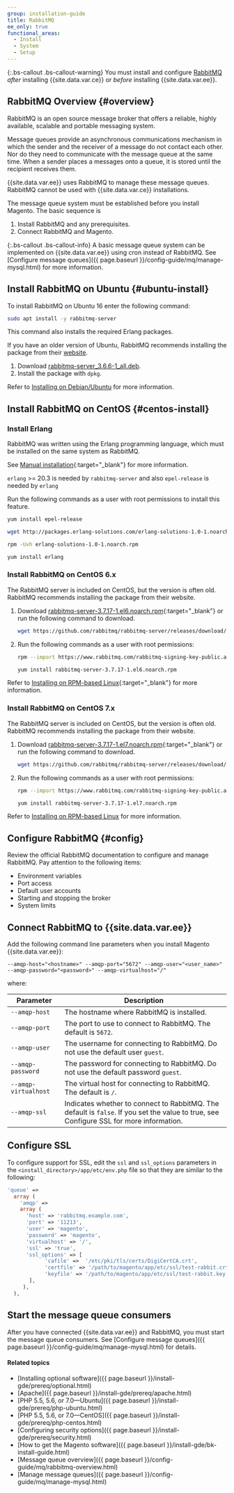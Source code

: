 ```yaml
---
group: installation-guide
title: RabbitMQ
ee_only: true
functional_areas:
  - Install
  - System
  - Setup
---
```


{:.bs-callout .bs-callout-warning}
You must install and configure [RabbitMQ](http://rabbitmq.com) _after_ installing {{site.data.var.ce}} or _before_ installing {{site.data.var.ee}}.

## RabbitMQ Overview {#overview}

RabbitMQ is an open source message broker that offers a reliable, highly available, scalable and portable messaging system.

Message queues provide an asynchronous communications mechanism in which the sender and the receiver of a message do not contact each other. Nor do they need to communicate with the message queue at the same time. When a sender places a messages onto a queue, it is stored until the recipient receives them.

{{site.data.var.ee}} uses RabbitMQ to manage these message queues. RabbitMQ cannot be used with {{site.data.var.ce}} installations.

The message queue system must be established before you install Magento. The basic sequence is

1. Install RabbitMQ and any prerequisites.
2. Connect RabbitMQ and Magento.

{:.bs-callout .bs-callout-info}
A basic message queue system can be implemented on {{site.data.var.ee}} using cron instead of RabbitMQ. See [Configure message queues]({{ page.baseurl }}/config-guide/mq/manage-mysql.html) for more information.

## Install RabbitMQ on Ubuntu {#ubuntu-install}

To install RabbitMQ on Ubuntu 16 enter the following command:

```bash
sudo apt install -y rabbitmq-server
```

This command also installs the required Erlang packages.

If you have an older version of Ubuntu, RabbitMQ recommends installing the package from their [website](https://glossary.magento.com/website).

1. Download [rabbitmq-server_3.6.6-1_all.deb](https://www.rabbitmq.com/releases/rabbitmq-server/v3.6.6/rabbitmq-server_3.6.6-1_all.deb).
2. Install the package with `dpkg`.

Refer to [Installing on Debian/Ubuntu](https://www.rabbitmq.com/install-debian.html) for more information.

## Install RabbitMQ on CentOS {#centos-install}

### Install Erlang

RabbitMQ was written using the Erlang programming language, which must be installed on the same system as RabbitMQ.

See [Manual installation](https://www.erlang-solutions.com/resources/download.html){:target="_blank"} for more information.

`erlang` >= 20.3 is needed by `rabbitmq-server` and also `epel-release` is needed by `erlang`

Run the following commands as a user with root permissions to install this feature.

```bash
yum install epel-release
```

```bash
wget http://packages.erlang-solutions.com/erlang-solutions-1.0-1.noarch.rpm
```

```bash
rpm -Uvh erlang-solutions-1.0-1.noarch.rpm
```

```bash
yum install erlang
```

### Install RabbitMQ on CentOS 6.x

The RabbitMQ server is included on CentOS, but the version is often old. RabbitMQ recommends installing the package from their website.

1. Download [rabbitmq-server-3.7.17-1.el6.noarch.rpm](https://github.com/rabbitmq/rabbitmq-server/releases/download/v3.7.17/rabbitmq-server-3.7.17-1.el6.noarch.rpm){:target="_blank"} or run the following command to download.

    ```bash
    wget https://github.com/rabbitmq/rabbitmq-server/releases/download/v3.7.17/rabbitmq-server-3.7.17-1.el6.noarch.rpm
    ```
   
2. Run the following commands as a user with root permissions:

   ```bash
   rpm --import https://www.rabbitmq.com/rabbitmq-signing-key-public.asc
   ```

   ```bash
   yum install rabbitmq-server-3.7.17-1.el6.noarch.rpm
   ```

Refer to [Installing on RPM-based Linux](https://www.rabbitmq.com/install-rpm.html){:target="_blank"} for more information.

### Install RabbitMQ on CentOS 7.x

The RabbitMQ server is included on CentOS, but the version is often old. RabbitMQ recommends installing the package from their website.

1. Download [rabbitmq-server-3.7.17-1.el7.noarch.rpm](https://github.com/rabbitmq/rabbitmq-server/releases/download/v3.7.17/rabbitmq-server-3.7.17-1.el7.noarch.rpm){:target="_blank"} or run the following command to download.

    ```bash
    wget https://github.com/rabbitmq/rabbitmq-server/releases/download/v3.7.17/rabbitmq-server-3.7.17-1.el7.noarch.rpm
    ```
   
2. Run the following commands as a user with root permissions:

   ```bash
   rpm --import https://www.rabbitmq.com/rabbitmq-signing-key-public.asc
   ```
   
   ```bash
   yum install rabbitmq-server-3.7.17-1.el7.noarch.rpm
   ```
   
Refer to [Installing on RPM-based Linux](https://www.rabbitmq.com/install-rpm.html) for more information.

## Configure RabbitMQ {#config}

Review the official RabbitMQ documentation to configure and manage RabbitMQ. Pay attention to the following items:

-  Environment variables
-  Port access
-  Default user accounts
-  Starting and stopping the broker
-  System limits

## Connect RabbitMQ to {{site.data.var.ee}}

Add the following command line parameters when you install Magento {{site.data.var.ee}}:

`--amqp-host="<hostname>" --amqp-port="5672" --amqp-user="<user_name>" --amqp-password="<password>" --amqp-virtualhost="/"`

where:

|Parameter|Description|
|--- |--- |
|`--amqp-host`|The hostname where RabbitMQ is installed.|
|`--amqp-port`|The port to use to connect to RabbitMQ. The default is `5672`.|
|`--amqp-user`|The username for connecting to RabbitMQ. Do not use the default user `guest`.|
|`--amqp-password`|The password for connecting to RabbitMQ. Do not use the default password `guest`.|
|`--amqp-virtualhost`|The virtual host for connecting to RabbitMQ. The default is `/`.
|`--amqp-ssl`|Indicates whether to connect to RabbitMQ. The default is `false`. If you set the value to true, see Configure SSL for more information.|

## Configure SSL

To configure support for SSL, edit the `ssl` and `ssl_options` parameters in the `<install_directory>/app/etc/env.php` file so that they are similar to the following:

```php
'queue' =>
  array (
    'amqp' =>
    array (
      'host' => 'rabbitmq.example.com',
      'port' => '11213',
      'user' => 'magento',
      'password' => 'magento',
      'virtualhost' => '/',
      'ssl' => 'true',
      'ssl_options' => [
            'cafile' =>  '/etc/pki/tls/certs/DigiCertCA.crt',
            'certfile' => '/path/to/magento/app/etc/ssl/test-rabbit.crt',
            'keyfile' => '/path/to/magento/app/etc/ssl/test-rabbit.key'
       ],
     ),
  ),
```

## Start the message queue consumers

After you have connected {{site.data.var.ee}} and RabbitMQ, you must start the message queue consumers. See [Configure message queues]({{ page.baseurl }}/config-guide/mq/manage-mysql.html) for details.

#### Related topics

-  [Installing optional software]({{ page.baseurl }}/install-gde/prereq/optional.html)
-  [Apache]({{ page.baseurl }}/install-gde/prereq/apache.html)
-  [PHP 5.5, 5.6, or 7.0&mdash;Ubuntu]({{ page.baseurl }}/install-gde/prereq/php-ubuntu.html)
-  [PHP 5.5, 5.6, or 7.0&mdash;CentOS]({{ page.baseurl }}/install-gde/prereq/php-centos.html)
-  [Configuring security options]({{ page.baseurl }}/install-gde/prereq/security.html)
-  [How to get the Magento software]({{ page.baseurl }}/install-gde/bk-install-guide.html)
-  [Message queue overview]({{ page.baseurl }}/config-guide/mq/rabbitmq-overview.html)
-  [Manage message queues]({{ page.baseurl }}/config-guide/mq/manage-mysql.html)
